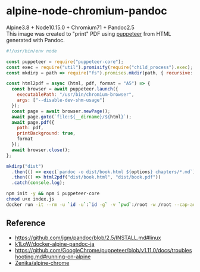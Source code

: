 # alpine-node-chromium-pandoc

Alpine3.8 + Node10.15.0 + Chromium71 + Pandoc2.5  
This image was created to "print" PDF using [puppeteer](https://github.com/GoogleChrome/puppeteer) from HTML generated with Pandoc.

```js
#!/usr/bin/env node

const puppeteer = require("puppeteer-core");
const exec = require("util").promisify(require("child_process").exec);
const mkdirp = path => require("fs").promises.mkdir(path, { recursive: true });

const html2pdf = async (html, pdf, format = "A5") => {
  const browser = await puppeteer.launch({
    executablePath: "/usr/bin/chromium-browser",
    args: ["--disable-dev-shm-usage"]
  });
  const page = await browser.newPage();
  await page.goto(`file:${__dirname}/${html}`);
  await page.pdf({
    path: pdf,
    printBackground: true,
    format
  });
  await browser.close();
};

mkdirp("dist")
  .then(() => exec(`pandoc -o dist/book.html ${options} chapters/*.md`))
  .then(() => html2pdf("dist/book.html", "dist/book.pdf"))
  .catch(console.log);
```

```sh
npm init -y && npm i puppeteer-core
chmod u+x index.js
docker run -it --rm -u `id -u`:`id -g` -v `pwd`:/root -w /root --cap-add=SYS_ADMIN ahuglajbclajep/alpine-node-chromium-pandoc /root/index.js
```

## Reference

- https://github.com/jgm/pandoc/blob/2.5/INSTALL.md#linux
- [k1LoW/docker-alpine-pandoc-ja](https://github.com/k1LoW/docker-alpine-pandoc-ja)
- https://github.com/GoogleChrome/puppeteer/blob/v1.11.0/docs/troubleshooting.md#running-on-alpine
- [Zenika/alpine-chrome](https://github.com/Zenika/alpine-chrome)
